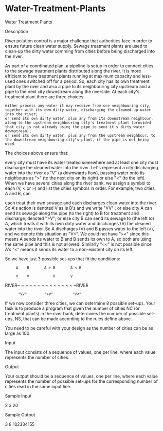 # Water-Treatment-Plants

Water Treatment Plants

Description

River polution control is a major challenge that authorities face in order to ensure future clean water supply. Sewage treatment plants are used to clean-up the dirty water comming from cities before being discharged into the river.

As part of a coordinated plan, a pipeline is setup in order to connect cities to the sewage treatment plants distributed along the river. It is more efficient to have treatment plants running at maximum capacity and less-used ones switched off for a period. So, each city has its own treatment plant by the river and also a pipe to its neighbouring city upstream and a pipe to the next city downstream along the riverside. At each city's treatment plant there are three choices:


    either process any water it may receive from one neighbouring city, together with its own dirty water, discharging the cleaned-up water into the river;
    or send its own dirty water, plus any from its downstream neighbour, along to the upstream neighbouring city's treatment plant (provided that city is not already using the pipe to send it's dirty water downstream);
    or send its own dirty water, plus any from the upstream neighbour, to the downstream neighbouring city's plant, if the pipe is not being used.



The choices above ensure that:

every city must have its water treated somewhere and
at least one city must discharge the cleaned water into the river.
Let's represent a city discharging water into the river as "V" (a downwards flow), passing water onto its neighbours as ">" (to the next city on its right) or else "<" (to the left). When we have several cities along the river bank, we assign a symbol to each (V, < or >) and list the cities symbols in order. For example, two cities, A and B, can

each treat their own sewage and each discharges clean water into the river. So A's action is denoted V as is B's and we write "VV" ;
or else city A can send its sewage along the pipe (to the right) to B for treatment and discharge, denoted ">V";
or else city B can send its sewage to (the left to) A, which treats it with its own dirty water and discharges (V) the cleaned water into the river. So A discharges (V) and B passes water to the left (<), and we denote this situation as "V<".
We could not have "><" since this means A sends its water to B and B sends its own to A, so both are using the same pipe and this is not allowed. Similarly "<<" is not possible since A's "<" means it sends its water to a non-existent city on its left.

So we have just 3 possible set-ups that fit the conditions:


         A    B       A > B       A < B 

         V    V           V       V             

  RIVER~ ~ ~ ~ ~     ~ ~ ~ ~ ~   ~ ~ ~ ~ ~RIVER

          "VV"        ">V"         "V<"


If we now consider three cities, we can determine 8 possible set-ups.
Your task is to produce a program that given the number of cities NC (or treatment plants) in the river bank, determines the number of possible set-ups, NS, that can be made according to the rules define above.

You need to be careful with your design as the number of cities can be as large as 100.

Input

The input consists of a sequence of values, one per line, where each value represents the number of cities.

Output

Your output should be a sequence of values, one per line, where each value represents the number of possible set-ups for the corresponding number of cities read in the same input line.

Sample Input

2
3
20

Sample Output

3
8
102334155
